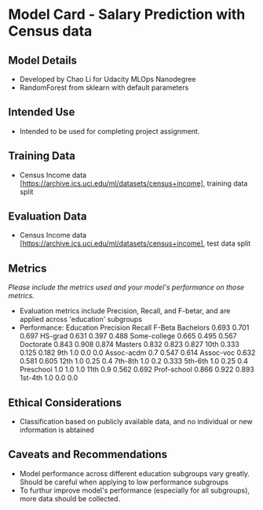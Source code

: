 # Model Card - Salary Prediction with Census data

## Model Details
* Developed by Chao Li for Udacity MLOps Nanodegree
* RandomForest from sklearn with default parameters

## Intended Use
* Intended to be used for completing project assignment. 

## Training Data
* Census Income data [https://archive.ics.uci.edu/ml/datasets/census+income], training data split 

## Evaluation Data
* Census Income data [https://archive.ics.uci.edu/ml/datasets/census+income], test data split

## Metrics
_Please include the metrics used and your model's performance on those metrics._
* Evaluation metrics include Precision, Recall, and F-betar, and are applied across 'education' subgroups
* Performance:
Education   Precision   Recall  F-Beta
Bachelors   0.693       0.701   0.697
HS-grad     0.631       0.397   0.488
Some-college 0.665      0.495   0.567
Doctorate   0.843       0.908   0.874
Masters     0.832       0.823   0.827
10th        0.333       0.125   0.182
9th         1.0         0.0     0.0
Assoc-acdm  0.7         0.547   0.614
Assoc-voc   0.632       0.581   0.605
12th        1.0         0.25    0.4
7th-8th     1.0         0.2     0.333
5th-6th     1.0         0.25    0.4
Preschool   1.0         1.0     1.0
11th        0.9         0.562   0.692
Prof-school 0.866       0.922   0.893
1st-4th     1.0         0.0     0.0

## Ethical Considerations
* Classification based on publicly available data, and no individual or new information is abtained

## Caveats and Recommendations
* Model performance across different education subgroups vary greatly. Should be careful when applying to low performance subgroups
* To furthur improve model's performance (especially for all subgroups), more data should be collected.
